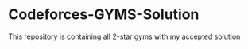 # Codeforces-GYMS-Solution
This repository is containing all 2-star gyms with my accepted  solution 
